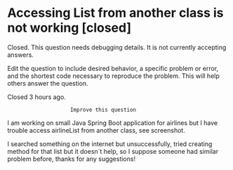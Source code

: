 
# Accessing List from another class is not working [closed]







Closed. This question needs debugging details. It is not currently accepting answers.
                        
                    










 Edit the question to include desired behavior, a specific problem or error, and the shortest code necessary to reproduce the problem. This will help others answer the question.


Closed 3 hours ago.







                        Improve this question
                    



I am working on small Java Spring Boot application for airlines but I have trouble access airlineList from another class, see screenshot.


I searched something on the internet but unsuccessfully, tried creating method for that list but it doesn´t help, so I suppose someone had similar problem before, thanks for any suggestions!

        